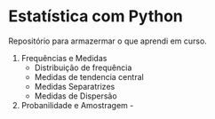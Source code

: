 # Estatística com Python
Repositório para armazermar o que aprendi em curso.
1. Frequências e Medidas
   * Distribuição de frequência
   * Medidas de tendencia central
   * Medidas Separatrizes
   * Medidas de Dispersão 
3. Probanilidade e Amostragem -
